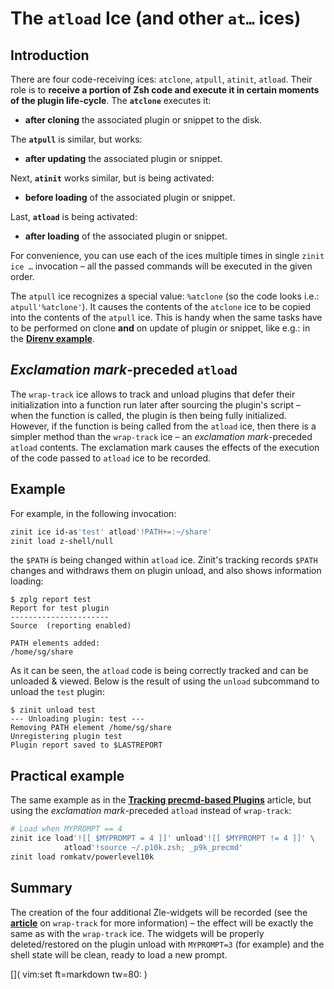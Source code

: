 # The `atload` Ice (and other `at…` ices)

## Introduction

There are four code-receiving ices: `atclone`, `atpull`, `atinit`, `atload`.
Their role is to **receive a portion of Zsh code and execute it in certain
moments of the plugin life-cycle**. The **`atclone`** executes it:

- **after cloning** the associated plugin or snippet to the disk.

The **`atpull`** is similar, but works:

- **after updating** the associated plugin or snippet.

Next, **`atinit`** works similar, but is being activated:

- **before loading** of the associated plugin or snippet.

Last, **`atload`** is being activated:

- **after loading** of the associated plugin or snippet.

For convenience, you can use each of the ices multiple times in single `zinit
ice …` invocation – all the passed commands will be executed in the given order.

The `atpull` ice recognizes a special value: `%atclone` (so the code looks i.e.:
`atpull'%atclone'`). It causes the contents of the `atclone` ice to be copied
into the contents of the `atpull` ice. This is handy when the same tasks have to
be performed on clone **and** on update of plugin or snippet, like e.g.: in the
[**Direnv example**](../Direnv-explanation).

## *Exclamation mark*-preceded `atload`

The `wrap-track` ice allows to track and unload plugins that defer their
initialization into a function run later after sourcing the plugin's script –
when the function is called, the plugin is then being fully initialized.
However, if the function is being called from the `atload` ice, then there is a
simpler method than the `wrap-track` ice – an *exclamation mark*-preceded
`atload` contents. The exclamation mark causes the effects of the execution of
the code passed to `atload` ice to be recorded.

## Example

For example, in the following invocation:

```zsh
zinit ice id-as'test' atload'!PATH+=:~/share'
zinit load z-shell/null
```

the `$PATH` is being changed within `atload` ice. Zinit's tracking records
`$PATH` changes and withdraws them on plugin unload, and also shows information
loading:

<pre><code>$ zplg report test
Report for test plugin
<span class="hljs-blue">----------------------</span>
Source  (reporting enabled)

<span class="hljs-orange">PATH elements added:</span>
/home/sg/share
</code></pre>

As it can be seen, the `atload` code is being correctly tracked and can be
unloaded & viewed. Below is the result of using the `unload` subcommand to
unload the `test` plugin:

<pre><code>$ zinit unload test
<span class="hljs-blue">--- Unloading plugin: test ---</span>
Removing PATH element /home/sg/share
Unregistering plugin test
Plugin report saved to $LASTREPORT
</code></pre>

## Practical example

The same example as in the [**Tracking precmd-based Plugins**](../wrap-track/)
article, but using the *exclamation mark*-preceded `atload` instead of
`wrap-track`:

```zsh
# Load when MYPROMPT == 4
zinit ice load'![[ $MYPROMPT = 4 ]]' unload'![[ $MYPROMPT != 4 ]]' \
            atload'!source ~/.p10k.zsh; _p9k_precmd'
zinit load romkatv/powerlevel10k
```

## Summary

The creation of the four additional Zle-widgets will be recorded (see the
[**article**](../wrap-track) on `wrap-track` for more information) – the effect will
be exactly the same as with the `wrap-track` ice.  The widgets will be properly
deleted/restored on the plugin unload with `MYPROMPT=3` (for example) and the
shell state will be clean, ready to load a new prompt.

[]( vim:set ft=markdown tw=80: )
